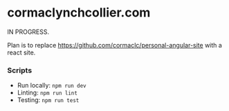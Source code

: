 # cormaclynchcollier.com

IN PROGRESS.

Plan is to replace https://github.com/cormaclc/personal-angular-site with a react site.

### Scripts

* Run locally: `npm run dev`
* Linting: `npm run lint`
* Testing: `npm run test`
